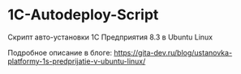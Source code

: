 # 1C-Autodeploy-Script
Скрипт авто-установки 1С Предприятия 8.3 в Ubuntu Linux 

Подробное описание в блоге: https://gita-dev.ru/blog/ustanovka-platformy-1s-predprijatie-v-ubuntu-linux/

